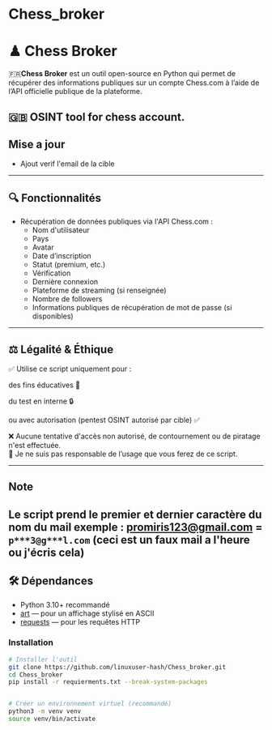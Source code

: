 # Chess_broker
# ♟ Chess Broker

🇫🇷**Chess Broker** est un outil open-source en Python qui permet de récupérer des informations publiques sur un compte Chess.com à l’aide de l’API officielle publique de la plateforme.

🇬🇧 OSINT tool for chess account.
---
## Mise a jour

- Ajout verif l'email de la cible
---

## 🔍 Fonctionnalités

- Récupération de données publiques via l'API Chess.com :
  - Nom d'utilisateur
  - Pays
  - Avatar
  - Date d’inscription
  - Statut (premium, etc.)
  - Vérification
  - Dernière connexion
  - Plateforme de streaming (si renseignée)
  - Nombre de followers
  - Informations publiques de récupération de mot de passe (si disponibles)

---

## ⚖ Légalité & Éthique

✅ Utilise ce script uniquement pour :

des fins éducatives 🧠

du test en interne 🔒

ou avec autorisation (pentest OSINT autorisé par cible) ✅

❌ Aucune tentative d'accès non autorisé, de contournement ou de piratage n'est effectuée.  
📄 Je ne suis pas responsable de l’usage que vous ferez de ce script.

---

## Note
Le script prend le premier et dernier caractère du nom du mail exemple : 
promiris123@gmail.com = `p***3@g***l.com` (ceci est un faux mail a l'heure ou j'écris cela) 
---

## 🛠 Dépendances

- Python 3.10+ recommandé
- [art](https://pypi.org/project/art/) — pour un affichage stylisé en ASCII
- [requests](https://pypi.org/project/requests/) — pour les requêtes HTTP

### Installation

```bash
# Installer l'outil
git clone https://github.com/linuxuser-hash/Chess_broker.git
cd Chess_broker
pip install -r requierments.txt --break-system-packages


# Créer un environnement virtuel (recommandé)
python3 -m venv venv
source venv/bin/activate
